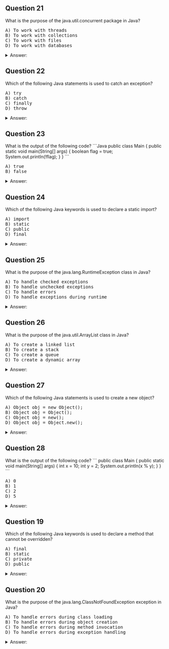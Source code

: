 <h2>Question 21</h2>
What is the purpose of the java.util.concurrent package in Java?
<pre>
A) To work with threads
B) To work with collections
C) To work with files
D) To work with databases
</pre>

<details>
  <summary>Answer:</summary>
  
A) To work with threads
</details>

<h2>Question 22</h2>
Which of the following Java statements is used to catch an exception?
<pre>
A) try
B) catch
C) finally
D) throw
</pre>

<details>
  <summary>Answer:</summary>
  
B) catch
</details>

<h2>Question 23</h2>
What is the output of the following code?
```Java
public class Main {
  public static void main(String[] args) {
    boolean flag = true;
    System.out.println(!flag);
  }
}
```
<pre>
A) true
B) false
</pre>

<details>
<summary>Answer:</summary>

B) false
</details>

<h2>Question 24</h2>
Which of the following Java keywords is used to declare a static import?
<pre>
A) import
B) static
C) public
D) final
</pre>

<details>
<summary>Answer:</summary>

B) static
</details>

<h2>Question 25</h2>
What is the purpose of the java.lang.RuntimeException class in Java?
<pre>
A) To handle checked exceptions
B) To handle unchecked exceptions
C) To handle errors
D) To handle exceptions during runtime
</pre>

<details>
<summary>Answer:</summary>

B) To handle unchecked exceptions
</details>

<h2>Question 26</h2>
What is the purpose of the java.util.ArrayList class in Java?
<pre>
A) To create a linked list
B) To create a stack
C) To create a queue
D) To create a dynamic array
</pre>

<details>
<summary>Answer:</summary>

D) To create a dynamic array
</details>

<h2>Question 27</h2>
Which of the following Java statements is used to create a new object?
<pre>
A) Object obj = new Object();
B) Object obj = Object();
C) Object obj = new();
D) Object obj = Object.new();
</pre>

<details>
<summary>Answer:</summary>

A) Object obj = new Object();
</details>

<h2>Question 28</h2>
What is the output of the following code?
```
public class Main {
  public static void main(String[] args) {
    int x = 10;
    int y = 2;
    System.out.println(x % y);
  }
}
```
<pre>
A) 0
B) 1
C) 2
D) 5
</pre>

<details>
<summary>Answer:</summary>

A) He
</details>

<h2>Question 19</h2>
Which of the following Java keywords is used to declare a method that cannot be overridden?
<pre>
A) final
B) static
C) private
D) public
</pre>

<details>
<summary>Answer:</summary>

A) final
</details>

<h2>Question 20</h2>
What is the purpose of the java.lang.ClassNotFoundException exception in Java?
<pre>
A) To handle errors during class loading
B) To handle errors during object creation
C) To handle errors during method invocation
D) To handle errors during exception handling
</pre>

<details>
<summary>Answer:</summary>

 A) To handle errors during class loading
</details>